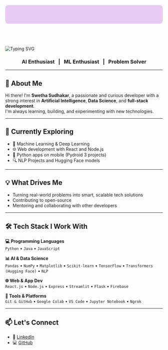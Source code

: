 <!-- 🌸 Lilac Banner -->
<p align="center" style="background-color:#E6CCF5; padding: 30px; border-radius: 10px;">
  <h2 style="color:white; font-family: Arial;">Swetha Sudhakar</h2>
  <img src="https://readme-typing-svg.herokuapp.com?font=Fira+Code&size=22&pause=1000&color=FFFFFF&center=true&vCenter=true&width=435&lines=AI+Enthusiast;Machine+Learning+Explorer;Tech+Innovator;Open+Source+Lover" alt="Typing SVG" />
</p>

<!-- ✨ Tagline (below name) -->
<h3 align="center">
  AI Enthusiast &nbsp; | &nbsp; ML Enthusiast &nbsp; | &nbsp; Problem Solver 
</h3>

---

## 👋 About Me

Hi there! I'm **Swetha Sudhakar**, a passionate and curious developer with a strong interest in **Artificial Intelligence**, **Data Science**, and **full-stack development**.  
I'm always learning, building, and experimenting with new technologies.

---

## 🚀 Currently Exploring

- 🤖 Machine Learning & Deep Learning  
- 🌐 Web development with React and Node.js  
- 📱 Python apps on mobile (Pydroid 3 projects)  
- 🔍 NLP Projects and Hugging Face models  

---

## 💡 What Drives Me

- Turning real-world problems into smart, scalable tech solutions  
- Contributing to open-source  
- Mentoring and collaborating with other developers  

---

## 🛠️ Tech Stack I Work With

**💻 Programming Languages**  
`Python` • `Java` •  `JavaScript`

**📊 AI & Data Science**  
`Pandas` • `NumPy` • `Matplotlib` • `Scikit-learn` • `TensorFlow` • `Transformers (Hugging Face)` • `NLP` 

**🌐 Web & App Dev**  
`React.js` • `Node.js` • `Express` • `Streamlit` • `Flask` •  `Firebase` 

**🔧 Tools & Platforms**  
`Git & GitHub` • `Google Colab` • `VS Code` • `Jupyter Notebook` • `Ngrok`

---

## 📫 Let's Connect

- 🔗 [LinkedIn](www.linkedin.com/in/swethaa-sudhakar)  
- 💻 [GitHub](https://github.com/Swethaa-02)
